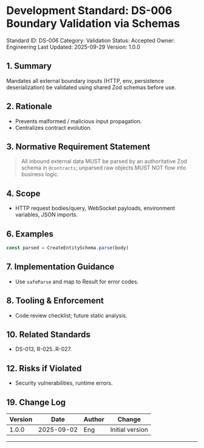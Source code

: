 # Development Standard: DS-006 Boundary Validation via Schemas

Standard ID: DS-006
Category: Validation
Status: Accepted
Owner: Engineering
Last Updated: 2025-09-29
Version: 1.0.0

## 1. Summary

Mandates all external boundary inputs (HTTP, env, persistence deserialization) be validated using shared Zod schemas before use.

## 2. Rationale

- Prevents malformed / malicious input propagation.
- Centralizes contract evolution.

## 3. Normative Requirement Statement

> All inbound external data MUST be parsed by an authoritative Zod schema in `@contracts`; unparsed raw objects MUST NOT flow into business logic.

## 4. Scope

- HTTP request bodies/query, WebSocket payloads, environment variables, JSON imports.

## 6. Examples

```ts
const parsed = CreateEntitySchema.parse(body)
```

## 7. Implementation Guidance

- Use `safeParse` and map to Result for error codes.

## 8. Tooling & Enforcement

- Code review checklist; future static analysis.

## 10. Related Standards

- DS-013, R-025..R-027.

## 12. Risks if Violated

- Security vulnerabilities, runtime errors.

## 19. Change Log

| Version | Date | Author | Change |
| ------- | ---- | ------ | ------ |
| 1.0.0 | 2025-09-02 | Eng | Initial version |

---
